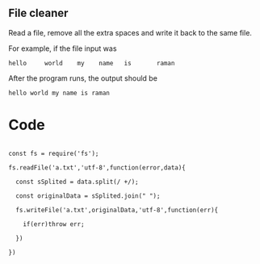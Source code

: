 ## File cleaner
Read a file, remove all the extra spaces and write it back to the same file.

For example, if the file input was
```
hello     world    my    name   is       raman
```

After the program runs, the output should be

```
hello world my name is raman
```

# Code

```

const fs = require('fs');

fs.readFile('a.txt','utf-8',function(error,data){

  const sSplited = data.split(/ +/);

  const originalData = sSplited.join(" ");

  fs.writeFile('a.txt',originalData,'utf-8',function(err){

    if(err)throw err;

  })

})

```